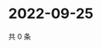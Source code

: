 # 2022-09-25

共 0 条

<!-- BEGIN WEIBO -->
<!-- 最后更新时间 Sun Sep 25 2022 15:17:17 GMT+0800 (China Standard Time) -->

<!-- END WEIBO -->
